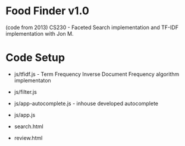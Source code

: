 # Food Finder v1.0 #

(code from 2013) CS230 - Faceted Search implementation and TF-IDF implementation with Jon M.

# Code Setup #
* js/tfidf.js - Term Frequency Inverse Document Frequency algorithm implementaton
* js/filter.js
* js/app-autocomplete.js - inhouse developed autocomplete
* js/app.js

* search.html
* review.html
